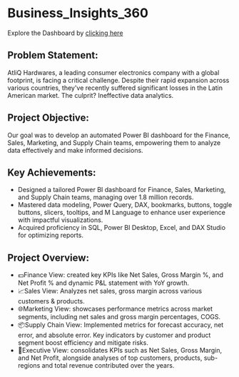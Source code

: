 # Business_Insights_360

Explore the Dashboard by [clicking here](https://app.powerbi.com/view?r=eyJrIjoiMWRiM2I2NDItZjlhNC00OGVlLWE2ZDUtNTMzMGFmNWE1OWVhIiwidCI6ImM2ZTU0OWIzLTVmNDUtNDAzMi1hYWU5LWQ0MjQ0ZGM1YjJjNCJ9)

## Problem Statement:
AtliQ Hardwares, a leading consumer electronics company with a global footprint, is facing a critical challenge. Despite their rapid expansion across various countries, they've recently suffered significant losses in the Latin American market. The culprit? Ineffective data analytics.

## Project Objective:
Our goal was to develop an automated Power BI dashboard for the Finance, Sales, Marketing, and Supply Chain teams, empowering them to analyze data effectively and make informed decisions.

## Key Achievements:
- Designed a tailored Power BI dashboard for Finance, Sales, Marketing, and Supply Chain teams, managing over 1.8 million records.
- Mastered data modeling, Power Query, DAX, bookmarks, buttons, toggle buttons, slicers, tooltips, and M Language to enhance user experience with impactful visualizations.
- Acquired proficiency in SQL, Power BI Desktop, Excel, and DAX Studio for optimizing reports.

## Project Overview:
* 💵Finance View: created key KPIs like Net Sales, Gross Margin %, and Net Profit % and dynamic P&L statement with YoY growth.
* 📈Sales View: Analyzes net sales, gross margin across various customers & products.
* 🌐Marketing View: showcases performance metrics across market segments, including net sales and gross margin percentages, COGS.
* 📦Supply Chain View: Implemented metrics for forecast accuracy, net error, and absolute error. Key indicators by customer and product segment boost efficiency and mitigate risks.
* 💼Executive View: consolidates KPIs such as Net Sales, Gross Margin, and Net Profit, alongside analyses of top customers, products, sub-regions and total revenue contributed over the years.

